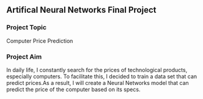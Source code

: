 ## Artifical Neural Networks Final Project
### Project Topic
Computer Price Prediction
### Project Aim
In daily life, I constantly search for the prices of
technological products, especially computers. To
facilitate this, I decided to train a data set that can
predict prices.As a result, I will create a Neural
Networks model that can predict the price of the
computer based on its specs.
